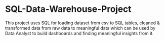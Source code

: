 # SQL-Data-Warehouse-Project
This project uses SQL for loading dataset from csv to SQL tables, cleaned &amp; transformed data from raw data to meaningful data which can be used by Data Analyst to build dashboards and finding meaningful insights from it.
